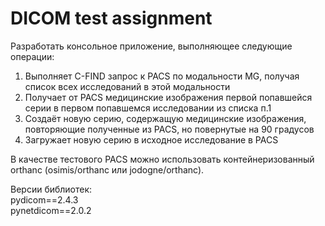 # DICOM test assignment
Разработать консольное приложение, выполняющее следующие операции:
1. Выполняет C-FIND запрос к PACS по модальности MG, получая список всех исследований в этой модальности
2. Получает от PACS медицинские изображения первой попавшейся серии в первом попавшемся исследовании из списка п.1
3. Создаёт новую серию, содержащую медицинские изображения, повторяющие полученные из PACS, но повернутые на 90 градусов
4. Загружает новую серию в исходное исследование в PACS

В качестве тестового PACS можно использовать контейнеризованный orthanc (osimis/orthanc или jodogne/orthanc).

Версии библиотек:\
pydicom==2.4.3\
pynetdicom==2.0.2 
